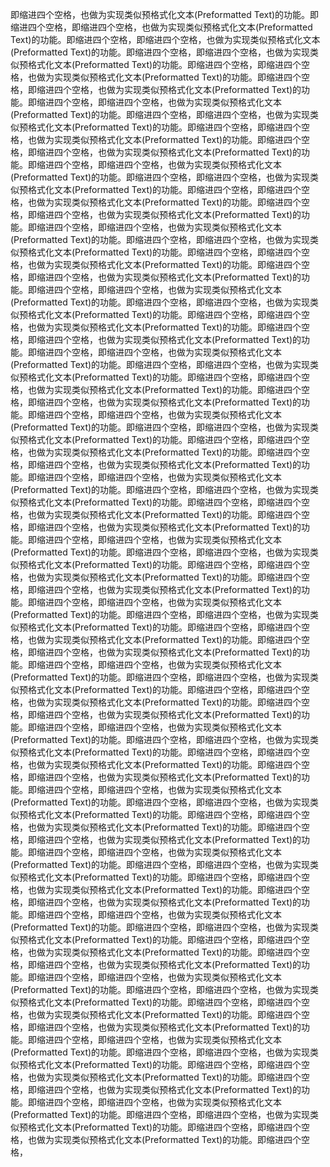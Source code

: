 即缩进四个空格，也做为实现类似预格式化文本(Preformatted Text)的功能。即缩进四个空格，即缩进四个空格，也做为实现类似预格式化文本(Preformatted Text)的功能。即缩进四个空格，即缩进四个空格，也做为实现类似预格式化文本(Preformatted Text)的功能。即缩进四个空格，即缩进四个空格，也做为实现类似预格式化文本(Preformatted Text)的功能。即缩进四个空格，即缩进四个空格，也做为实现类似预格式化文本(Preformatted Text)的功能。即缩进四个空格，即缩进四个空格，也做为实现类似预格式化文本(Preformatted Text)的功能。即缩进四个空格，即缩进四个空格，也做为实现类似预格式化文本(Preformatted Text)的功能。即缩进四个空格，即缩进四个空格，也做为实现类似预格式化文本(Preformatted Text)的功能。即缩进四个空格，即缩进四个空格，也做为实现类似预格式化文本(Preformatted Text)的功能。即缩进四个空格，即缩进四个空格，也做为实现类似预格式化文本(Preformatted Text)的功能。即缩进四个空格，即缩进四个空格，也做为实现类似预格式化文本(Preformatted Text)的功能。即缩进四个空格，即缩进四个空格，也做为实现类似预格式化文本(Preformatted Text)的功能。即缩进四个空格，即缩进四个空格，也做为实现类似预格式化文本(Preformatted Text)的功能。即缩进四个空格，即缩进四个空格，也做为实现类似预格式化文本(Preformatted Text)的功能。即缩进四个空格，即缩进四个空格，也做为实现类似预格式化文本(Preformatted Text)的功能。即缩进四个空格，即缩进四个空格，也做为实现类似预格式化文本(Preformatted Text)的功能。即缩进四个空格，即缩进四个空格，也做为实现类似预格式化文本(Preformatted Text)的功能。即缩进四个空格，即缩进四个空格，也做为实现类似预格式化文本(Preformatted Text)的功能。即缩进四个空格，即缩进四个空格，也做为实现类似预格式化文本(Preformatted Text)的功能。即缩进四个空格，即缩进四个空格，也做为实现类似预格式化文本(Preformatted Text)的功能。即缩进四个空格，即缩进四个空格，也做为实现类似预格式化文本(Preformatted Text)的功能。即缩进四个空格，即缩进四个空格，也做为实现类似预格式化文本(Preformatted Text)的功能。即缩进四个空格，即缩进四个空格，也做为实现类似预格式化文本(Preformatted Text)的功能。即缩进四个空格，即缩进四个空格，也做为实现类似预格式化文本(Preformatted Text)的功能。即缩进四个空格，即缩进四个空格，也做为实现类似预格式化文本(Preformatted Text)的功能。即缩进四个空格，即缩进四个空格，也做为实现类似预格式化文本(Preformatted Text)的功能。即缩进四个空格，即缩进四个空格，也做为实现类似预格式化文本(Preformatted Text)的功能。即缩进四个空格，即缩进四个空格，也做为实现类似预格式化文本(Preformatted Text)的功能。即缩进四个空格，即缩进四个空格，也做为实现类似预格式化文本(Preformatted Text)的功能。即缩进四个空格，即缩进四个空格，也做为实现类似预格式化文本(Preformatted Text)的功能。即缩进四个空格，即缩进四个空格，也做为实现类似预格式化文本(Preformatted Text)的功能。即缩进四个空格，即缩进四个空格，也做为实现类似预格式化文本(Preformatted Text)的功能。即缩进四个空格，即缩进四个空格，也做为实现类似预格式化文本(Preformatted Text)的功能。即缩进四个空格，即缩进四个空格，也做为实现类似预格式化文本(Preformatted Text)的功能。即缩进四个空格，即缩进四个空格，也做为实现类似预格式化文本(Preformatted Text)的功能。即缩进四个空格，即缩进四个空格，也做为实现类似预格式化文本(Preformatted Text)的功能。即缩进四个空格，即缩进四个空格，也做为实现类似预格式化文本(Preformatted Text)的功能。即缩进四个空格，即缩进四个空格，也做为实现类似预格式化文本(Preformatted Text)的功能。即缩进四个空格，即缩进四个空格，也做为实现类似预格式化文本(Preformatted Text)的功能。即缩进四个空格，即缩进四个空格，也做为实现类似预格式化文本(Preformatted Text)的功能。即缩进四个空格，即缩进四个空格，也做为实现类似预格式化文本(Preformatted Text)的功能。即缩进四个空格，即缩进四个空格，也做为实现类似预格式化文本(Preformatted Text)的功能。即缩进四个空格，即缩进四个空格，也做为实现类似预格式化文本(Preformatted Text)的功能。即缩进四个空格，即缩进四个空格，也做为实现类似预格式化文本(Preformatted Text)的功能。即缩进四个空格，即缩进四个空格，也做为实现类似预格式化文本(Preformatted Text)的功能。即缩进四个空格，即缩进四个空格，也做为实现类似预格式化文本(Preformatted Text)的功能。即缩进四个空格，即缩进四个空格，也做为实现类似预格式化文本(Preformatted Text)的功能。即缩进四个空格，即缩进四个空格，也做为实现类似预格式化文本(Preformatted Text)的功能。即缩进四个空格，即缩进四个空格，也做为实现类似预格式化文本(Preformatted Text)的功能。即缩进四个空格，即缩进四个空格，也做为实现类似预格式化文本(Preformatted Text)的功能。即缩进四个空格，即缩进四个空格，也做为实现类似预格式化文本(Preformatted Text)的功能。即缩进四个空格，即缩进四个空格，也做为实现类似预格式化文本(Preformatted Text)的功能。即缩进四个空格，即缩进四个空格，也做为实现类似预格式化文本(Preformatted Text)的功能。即缩进四个空格，即缩进四个空格，也做为实现类似预格式化文本(Preformatted Text)的功能。即缩进四个空格，即缩进四个空格，也做为实现类似预格式化文本(Preformatted Text)的功能。即缩进四个空格，即缩进四个空格，也做为实现类似预格式化文本(Preformatted Text)的功能。即缩进四个空格，即缩进四个空格，也做为实现类似预格式化文本(Preformatted Text)的功能。即缩进四个空格，即缩进四个空格，也做为实现类似预格式化文本(Preformatted Text)的功能。即缩进四个空格，即缩进四个空格，也做为实现类似预格式化文本(Preformatted Text)的功能。即缩进四个空格，即缩进四个空格，也做为实现类似预格式化文本(Preformatted Text)的功能。即缩进四个空格，即缩进四个空格，也做为实现类似预格式化文本(Preformatted Text)的功能。即缩进四个空格，即缩进四个空格，也做为实现类似预格式化文本(Preformatted Text)的功能。即缩进四个空格，即缩进四个空格，也做为实现类似预格式化文本(Preformatted Text)的功能。即缩进四个空格，即缩进四个空格，也做为实现类似预格式化文本(Preformatted Text)的功能。即缩进四个空格，即缩进四个空格，也做为实现类似预格式化文本(Preformatted Text)的功能。即缩进四个空格，即缩进四个空格，也做为实现类似预格式化文本(Preformatted Text)的功能。即缩进四个空格，即缩进四个空格，也做为实现类似预格式化文本(Preformatted Text)的功能。即缩进四个空格，即缩进四个空格，也做为实现类似预格式化文本(Preformatted Text)的功能。即缩进四个空格，即缩进四个空格，也做为实现类似预格式化文本(Preformatted Text)的功能。即缩进四个空格，即缩进四个空格，也做为实现类似预格式化文本(Preformatted Text)的功能。即缩进四个空格，即缩进四个空格，也做为实现类似预格式化文本(Preformatted Text)的功能。即缩进四个空格，即缩进四个空格，也做为实现类似预格式化文本(Preformatted Text)的功能。即缩进四个空格，即缩进四个空格，也做为实现类似预格式化文本(Preformatted Text)的功能。即缩进四个空格，
